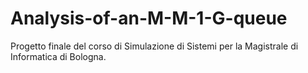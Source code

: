 # Analysis-of-an-M-M-1-G-queue
Progetto finale del corso di Simulazione di Sistemi per la Magistrale di Informatica di Bologna.

